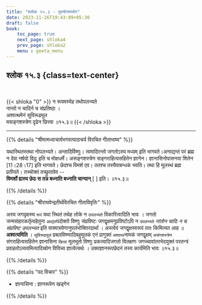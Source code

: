 ```yaml
---
title: "श्लोक १५.३ - पुरुषोत्तमयोग"
date: 2023-11-26T19:43:09+05:30
draft: false
book:
    toc_page: true
    next_page: shloka4
    prev_page: shloka2
    menu : geeta_menu
---
```




## श्लोक १५.३ {class=text-center}

<br/>

{{< shloka  "0"  >}}
न रूपमस्येह तथोपलभ्यते  
नान्तो न चादिर्न च संप्रतिष्ठा ।  
अश्वत्थमेनं सुविरूढमूल  
मसङ्गशस्त्रेण दृढेन छित्त्वा ॥१५.३॥
{{< /shloka >}}

---


{{% details "श्रीमत्मध्वाचार्यभगवत्पादाचर्य विरचित  गीताभाष्य" %}}

यथास्थितस्तथा नोपलभ्यते। 
अन्तादिर्विष्णुः। त्वमादिरन्तो जगतोऽस्य मध्यम् इति 
भागवते।अनाद्यन्तं परं ब्रह्म न देवा नर्षयो विदुः इति च 
मोक्षधर्मे। असङ्गशस्त्रेण सङ्गराहित्यसहितेन ज्ञानेन। 
ज्ञानासिनोपासनया शितेन [11।28।17] इति भागवते। 
छेदश्च विमर्श एव। ततश्च तस्यैवाबन्धकं भवति। 
तथा हि मूलस्थं ब्रह्म प्रतीयते। 
तच्चोक्तं तच्छ्रुतावेव --   
**विमर्शो ह्यस्य छेदः स तन्न बध्नाति बध्नाति चान्यान्** [ ] इति। ॥१५.३॥

{{% /details %}}


{{% details "श्रीराघवेन्द्रतीर्थविरचित गीताविवृतिः" %}}

अस्य जगदृक्षस्य `रूपं` यथा स्थितं तथेह लोके 
न `उपलभ्यते` विकारित्वादिति भावः । जगतो 
जन्मसंहारकर्तृत्वहेतुना `आद्यंत`पदोक्तो विष्णुः 
संप्रविष्टः जगद्वृक्षमनुप्रविष्टोऽपि न `उपलभ्यते` 
*नांतोन चादिः न च संप्रविष्ट उपलभ्यत* 
इति वाक्यत्रयेणानुपलंभोक्तिरदार्था । 
अस्त्वेवं जगद्वृक्षस्वरूपं ततः  किमित्यत
आह ॥ **अश्वत्यमिति** । `सुविरूढमूलं` 
प्रबलविष्ण्वादिबहुमूलकं एनं प्रागुक्तं 
`अश्वत्थ`नामकं जगद्वृक्षम् `असंगशस्त्रेण` 
संगराहित्यसहितेन ज्ञानासिना `छित्वा`
मूलभूतो विष्णुः प्रकत्यादिजगतो विलक्षणः 
जगच्चावांतरभेदयुक्तं परतन्त्रं 
प्रवाहतोऽव्ययमित्यादिख्पेण विविच्य ज्ञात्वेत्यर्थः । 
उक्तज्ञानरूपछेदनं तस्य कार्यमिति भावः ॥१५.३॥

{{% /details %}}



{{% details "पद विचार" %}}

- ज्ञानासिना : ज्ञानरूपेण खड्गेन

{{% /details %}}
